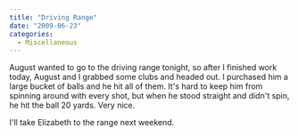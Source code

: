 ```yaml
---
title: "Driving Range"
date: "2009-06-23"
categories: 
  - Miscellaneous
---
```


August wanted to go to the driving range tonight, so after I finished work today, August and I grabbed some clubs and headed out. I purchased him a large bucket of balls and he hit all of them. It's hard to keep him from spinning around with every shot, but when he stood straight and didn't spin, he hit the ball 20 yards. Very nice.

I'll take Elizabeth to the range next weekend.
